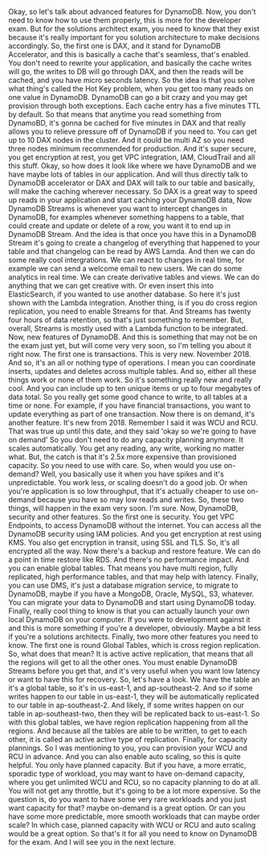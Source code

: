 
<v Narrator>Okay, so let's talk about</v>
advanced features for DynamoDB.
Now, you don't need to know how to use them properly,
this is more for the developer exam.
But for the solutions architect exam,
you need to know that they exist
because it's really important
for you solution architecture to make decisions accordingly.
So, the first one is DAX,
and it stand for DynamoDB Accelerator,
and this is basically a cache that's seamless,
that's enabled. You don't need to rewrite your application,
and basically the cache writes will go,
the writes to DB will go through DAX,
and then the reads will be cached,
and you have micro seconds latency.
So the idea is that you solve what thing's
called the Hot Key problem,
when you get too many reads on one value in DynamoDB.
DynamoDB can go a bit crazy
and you may get provision through both exceptions.
Each cache entry has a five minutes TTL by default.
So that means that anytime you read something
from DynamoBD, it's gonna be cached for five minutes in DAX
and that really allows you to
relieve pressure off of DynamoDB if you need to.
You can get up to 10 DAX nodes in the cluster.
And it could be multi AZ
so you need three nodes minimum recommended for production.
And it's super secure,
you get encryption at rest, you get VPC integration,
IAM, CloudTrail and all this stuff.
Okay, so how does it look like where we have DynamoDB
and we have maybe lots of tables in our application.
And will thus directly talk to DynamoDB accelerator or DAX
and DAX will talk to our table
and basically, will make the caching wherever necessary.
So DAX is a great way to speed up reads in your application
and start caching your DynamoDB data,
Now DynamoDB Streams is whenever you want to intercept
changes in DynamoDB, for examples whenever something happens
to a table, that could create and update or delete of a row,
you want it to end up in DynamoDB Stream.
And the idea is that once you have this in a DynamoDB Stream
it's going to create a changelog of everything that happened
to your table and that changelog can be read by AWS Lamda.
And then we can do some really cool intergrations.
We can react to changes in real time, for example
we can send a welcome email to new users.
We can do some analytics in real time.
We can create derivative tables and views.
We can do anything that we can get creative with.
Or even insert this into ElasticSearch,
if you wanted to use another database.
So here it's just shown with the Lambda integration.
Another thing, is if you do cross region replication,
you need to enable Streams for that.
And Streams has twenty four hours of data retention,
so that's just something to remember.
But, overall, Streams is mostly used with a Lambda function
to be integrated.
Now, new features of DynamoDB.
And this is something that may not be on the exam just yet,
but will come very very soon, so I'm telling you about it
right now.
The first one is transactions. This is very new.
November 2018.
And so, it's an all or nothing type of operations.
I mean you can coordinate inserts, updates and deletes
across multiple tables. And so, either all these things work
or none of them work.
So it's something really new and really cool.
And you can include up to ten unique items
or up to four megabytes of data total.
So you really get some good chance to write,
to all tables at a time or none.
For example, if you have financial transactions,
you want to update everything as part of one transaction.
Now there is on demand, it's another feature.
It's new from 2018. Remember I said it was WCU and RCU.
That was true up until this date,
and they said 'okay so we're going to have on demand'
So you don't need to do any capacity planning anymore.
It scales automatically.
You get any reading, any write, working no matter what.
But, the catch is that it's 2.5x more expensive
than provisioned capacity. So you need to use with care.
So, when would you use on-demand?
Well, you basically use it when you have spikes
and it's unpredictable. You work less,
or scaling doesn't do a good job.
Or when you're application is so low throughput,
that it's actually cheaper to use on-demand
because you have so may low reads and writes.
So, these two things, will happen in the exam very soon.
I'm sure.
Now, DynamoDB, security and other features.
So the first one is security.
You get VPC Endpoints, to access DynamoDB
without the internet.
You can access all the DynamoDB security using IAM policies.
And you get encryption at rest using KMS.
You also get encryption in transit, using SSL and TLS.
So, it's all encrypted all the way.
Now there's a backup and restore feature.
We can do a point in time restore like RDS.
And there's no performance impact.
And you can enable global tables.
That means you have multi region, fully replicated,
high performance tables, and that may help with latency.
Finally, you can use DMS,
it's just a database migration service,
to migrate to DynamoDB, maybe if you have a MongoDB,
Oracle, MySQL, S3, whatever.
You can migrate your data to DynamoDB
and start using DynamoDB today.
Finally, really cool thing to know is that you can
actually launch your own local DynamoDB on your computer.
If you were to development against it
and this is more something if you're a developer, obviously.
Maybe a bit less if you're a solutions architects.
Finally, two more other features you need to know.
The first one is round Global Tables,
which is cross region replication.
So, what does that mean? It is active active replication,
that means that all the regions will get
to all the other ones.
You must enable DynamoDB Streams before you get that,
and it's very useful when you want low latency
or want to have this for recovery.
So, let's have a look. We have the table an it's a
global table, so it's in us-east-1,
and ap-southeast-2.
And so if some writes happen to our table in us-east-1,
they will be automatically replicated to our table
in ap-southeast-2. And likely, if some writes happen
on our table in ap-southeast-two,
then they will be replicated back to us-east-1.
So with this global tables,
we have region replication happening from all the regions.
And because all the tables are able to be written,
to get to each other,
it is called an active active type of replication.
Finally, for capacity plannings. So I was mentioning to you,
you can provision your WCU and RCU in advance.
And you can also enable auto scaling,
so this is quite helpful. You only have planned capacity.
But if you have, a more erratic, sporadic type of workload,
you may want to have on-demand capacity,
where you get unlimited WCU and RCU,
so no capacity planning to do at all.
You will not get any throttle,
but it's going to be a lot more expensive.
So the question is, do you want to have some
very rare workloads and you just want capacity for that?
maybe on-demand is a great option.
Or can you have some more predictable, more smooth workloads
that can maybe order scale? In which case, planned capacity
with WCU or RCU and auto scaling would be a great option.
So that's it for all you need to know on DynamoDB
for the exam.
And I will see you in the next lecture.